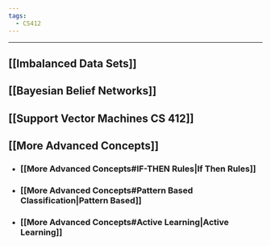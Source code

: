 ```yaml
---
tags:
  - CS412
---
```

---

## [[Imbalanced Data Sets]]

## [[Bayesian Belief Networks]]

## [[Support Vector Machines CS 412]]

## [[More Advanced Concepts]]

- ### [[More Advanced Concepts#IF-THEN Rules|If Then Rules]]
- ### [[More Advanced Concepts#Pattern Based Classification|Pattern Based]]
- ### [[More Advanced Concepts#Active Learning|Active Learning]]




